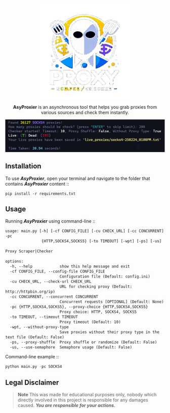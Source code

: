 <div align="center">

<img src="assets/logo.png" width="300" height="auto">

**AsyProxier** is an asynchronous tool that helps you grab proxies from various sources and check them instantly.

<img src="assets/display.png" width="700" height="auto">

</div>

## **Installation**

To use _**AsyProxier**_, open your terminal and navigate to the folder that contains _**AsyProxier**_ content ::

```
pip install -r requirements.txt
```

## **Usage**

Running _**AsyProxier**_ using command-line ::

```
usage: main.py [-h] [-cf CONFIG_FILE] [-cu CHECK_URL] [-cc CONCURRENT] -pc
                {HTTP,SOCKS4,SOCKS5} [-to TIMEOUT] [-wpt] [-ps] [-us]

Proxy Scraper|Checker

options:
  -h, --help            show this help message and exit
  -cf CONFIG_FILE, --config-file CONFIG_FILE
                        Configuration file (Default: config.ini)
  -cu CHECK_URL, --check-url CHECK_URL
                        URL for checking proxy (Default: http://httpbin.org/ip)
  -cc CONCURRENT, --concurrent CONCURRENT
                        Concurrent requests [OPTIONAL] (Default: None)
  -pc {HTTP,SOCKS4,SOCKS5}, --proxy-choice {HTTP,SOCKS4,SOCKS5}
                        Proxy choice: HTTP, SOCKS4, SOCKS5
  -to TIMEOUT, --timeout TIMEOUT
                        Proxy timeout (Default: 10)
  -wpt, --without-proxy-type
                        Save proxies without their proxy type in the text file (Default: False)
  -ps, --proxy-shuffle  Proxy shuffle or randomize (Default: False)
  -us, --use-semaphore  Semaphore usage (Default: False)
```

Command-line example ::

```python
python main.py -pc SOCKS4
```

## **Legal Disclaimer**

> **Note**
> This was made for educational purposes only, nobody which directly involved in this project is responsible for any damages caused. **_You are responsible for your actions._**
